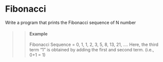 # Fibonacci 

Write a program that prints the Fibonacci sequence of N number

>> #### Example
>> Fibonacci Sequence = 0, 1, 1, 2, 3, 5, 8, 13, 21, ….
Here, the third term “1” is obtained by adding the first and second term. (i.e., 0+1 = 1)